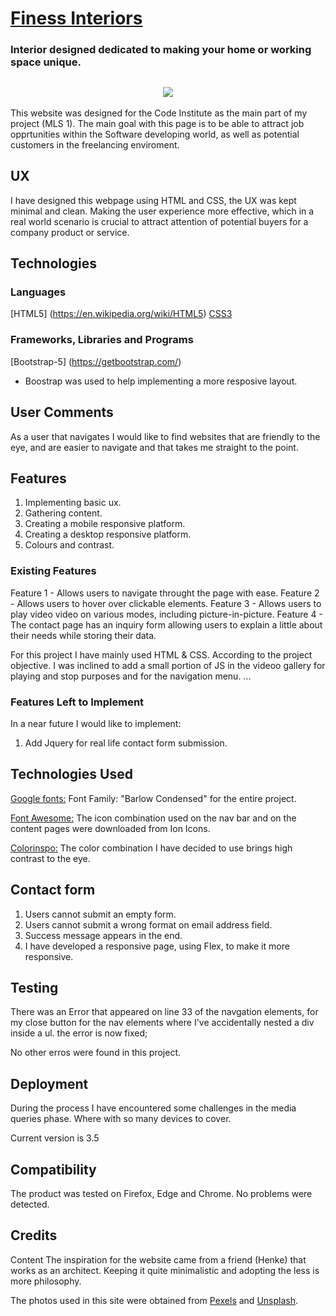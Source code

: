 # [Finess Interiors](https://fdasabino.github.io/Finess_Interios/index.html)

### Interior designed dedicated to making your home or working space unique.

<h2 align="center"><img src=https://github.com/fdasabino/Finess_Interios/blob/main/assets/images/Frames/Frames.png></h2>

This website was designed for the Code Institute as the main part of my project (MLS 1).
The main goal with this page is to be able to attract job opprtunities within the Software developing world, as well as potential customers in the freelancing enviroment.

## UX

I have designed this webpage using HTML and CSS, the UX was kept minimal and clean. Making the user experience more effective, which in a real world scenario is crucial to attract attention of potential buyers for a company product or service.

## Technologies

### Languages

[HTML5] (https://en.wikipedia.org/wiki/HTML5)
[CSS3](https://en.wikipedia.org/wiki/Cascading_Style_Sheets)

### Frameworks, Libraries and Programs

[Bootstrap-5] (https://getbootstrap.com/)

- Boostrap was used to help implementing a more resposive layout.

## User Comments

As a user that navigates I would like to find websites that are friendly to the eye, and are easier to navigate and that takes me straight to the point.

## Features

1. Implementing basic ux.
2. Gathering content.
3. Creating a mobile responsive platform.
4. Creating a desktop responsive platform.
5. Colours and contrast.

### Existing Features

Feature 1 - Allows users to navigate throught the page with ease.
Feature 2 - Allows users to hover over clickable elements.
Feature 3 - Allows users to play video video on various modes, including picture-in-picture.
Feature 4 - The contact page has an inquiry form allowing users to explain a little about their needs while storing their data.

For this project I have mainly used HTML & CSS. According to the project objective.
I was inclined to add a small portion of JS in the videoo gallery for playing and stop purposes and for the navigation menu.
...

### Features Left to Implement

In a near future I would like to implement:

1. Add Jquery for real life contact form submission.

## Technologies Used

[Google fonts:](https://fonts.google.com/)
Font Family: "Barlow Condensed" for the entire project.

[Font Awesome:](https://ionicons.com/)
The icon combination used on the nav bar and on the content pages were downloaded from Ion Icons.

[Colorinspo:](https://colorsinspo.com/)
The color combination I have decided to use brings high contrast to the eye.

## Contact form

1. Users cannot submit an empty form.
2. Users cannot submit a wrong format on email address field.
3. Success message appears in the end.
4. I have developed a responsive page, using Flex, to make it more responsive.

## Testing

There was an Error that appeared on line 33 of the navgation elements, for my close button for the nav elements where I've accidentally nested a div inside a ul. the error is now fixed;

No other erros were found in this project.

## Deployment

During the process I have encountered some challenges in the media queries phase. Where with so many devices to cover.

Current version is 3.5

## Compatibility

The product was tested on Firefox, Edge and Chrome. No problems were detected.

## Credits

Content
The inspiration for the website came from a friend (Henke) that works as an architect.
Keeping it quite minimalistic and adopting the less is more philosophy.

The photos used in this site were obtained from [Pexels](https://www.pexels.com/) and [Unsplash](https://www.unsplash.com/).
